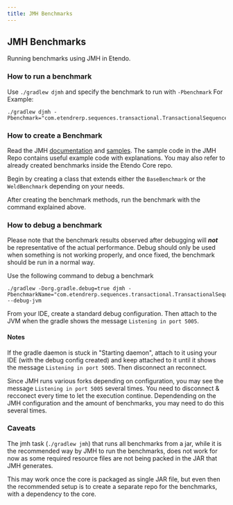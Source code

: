 ```yaml
---
title: JMH Benchmarks
---
```

## JMH Benchmarks
Running benchmarks using JMH in Etendo.

### How to run a benchmark

Use `./gradlew djmh` and specify the benchmark to run with `-Pbenchmark`
For Example:
```
./gradlew djmh -Pbenchmark="com.etendrerp.sequences.transactional.TransactionalSequenceClassicVSNew"
```

### How to create a Benchmark

Read the JMH [documentation](https://github.com/openjdk/jmh) and [samples](https://github.com/openjdk/jmh/tree/master/jmh-samples/src/main/java/org/openjdk/jmh/samples).
The sample code in the JMH Repo contains useful example code with explanations. You may also refer to already created benchmarks inside the Etendo Core repo.

Begin by creating a class that extends either the `BaseBenchmark` or the `WeldBenchmark` depending on your needs.

After creating the benchmark methods, run the benchmark with the command explained above. 

### How to debug a benchmark

Please note that the benchmark results observed after debugging will ***not*** be representative of the actual performance. 
Debug should only be used when something is not working properly, and once fixed, the benchmark should be run in a normal way.

Use the following command to debug a benchmark
```
./gradlew -Dorg.gradle.debug=true djmh -PbenchmarkName="com.etendrerp.sequences.transactional.TransactionalSequenceClassicVSNew" --debug-jvm
```

From your IDE, create a standard debug configuration. Then attach to the JVM when the gradle shows the message `Listening in port 5005`.

#### Notes
If the gradle daemon is stuck in "Starting daemon", attach to it using your IDE (with the debug config created) and keep attached to it until it shows the message `Listening in port 5005`. Then disconnect an reconnect.

Since JMH runs various forks depending on configuration, you may see the message `Listening in port 5005` several times. You need to disconnect & recconect every time to let the execution continue. Dependending on the JMH configuration and the amount of benchmarks, you may need to do this several times.

### Caveats

The jmh task (`./gradlew jmh`) that runs all benchmarks from a jar, while it is the recommended way by JMH to run the benchmarks, does not work for now as some required resource files are not being packed in the JAR that JMH generates.

This may work once the core is packaged as single JAR file, but even then the recommended setup is to create a separate repo for the benchmarks, with a dependency to the core.
